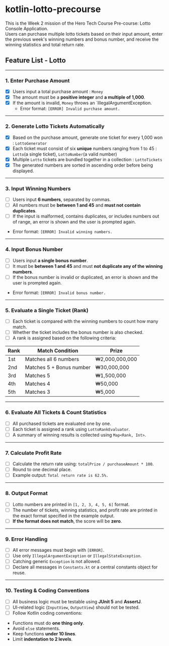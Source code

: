 # kotlin-lotto-precourse

This is the Week 2 mission of the Hero Tech Course Pre-course: Lotto Console Application.  
Users can purchase multiple lotto tickets based on their input amount, enter the previous week's winning numbers and bonus number, and receive the winning statistics and total return rate.
<br>

## Feature List - Lotto

---

### 1. Enter Purchase Amount
- [x] Users input a total purchase amount : `Money`
- [x] The amount must be a **positive integer** and **a multiple of 1,000**.
- [X] If the amount is invalid, `Money` throws an `IllegalArgumentException.
  - Error format: `[ERROR] Invalid purchase amount.`

---

### 2. Generate Lotto Tickets Automatically
- [x] Based on the purchase amount, generate one ticket for every 1,000 won : `LottoGenerator`
- [x] Each ticket must consist of six **unique** numbers ranging from 1 to 45 : `Lotto`(a single ticket), `LottoNumber`(a valid number)
- [x] Multiple `Lotto` tickets are bundled together in a collection : `LottoTickets`
- [x] The generated numbers are sorted in ascending order before being displayed.

---

### 3. Input Winning Numbers
- [ ] Users input **6 numbers**, separated by commas.
- [ ] All numbers must be **between 1 and 45** and **must not contain duplicates**.
- [ ] If the input is malformed, contains duplicates, or includes numbers out of range, an error is shown and the user is prompted again.
- Error format: `[ERROR] Invalid winning numbers.`

---

### 4. Input Bonus Number
- [ ] Users input **a single bonus number**.
- [ ] It must be **between 1 and 45** and must **not duplicate any of the winning numbers**.
- [ ] If the bonus number is invalid or duplicated, an error is shown and the user is prompted again.
- Error format: `[ERROR] Invalid bonus number.`

---


### 5. Evaluate a Single Ticket (Rank)
- [ ] Each ticket is compared with the winning numbers to count how many match.
- [ ] Whether the ticket includes the bonus number is also checked.
- [ ] A rank is assigned based on the following criteria:

| Rank | Match Condition                   | Prize |
|------|------------------------------------|--------|
| 1st  | Matches all 6 numbers              | ₩2,000,000,000 |
| 2nd  | Matches 5 + Bonus number           | ₩30,000,000 |
| 3rd  | Matches 5                          | ₩1,500,000 |
| 4th  | Matches 4                          | ₩50,000 |
| 5th  | Matches 3                          | ₩5,000 |


---

### 6. Evaluate All Tickets & Count Statistics
- [ ] All purchased tickets are evaluated one by one.
- [ ] Each ticket is assigned a rank using `LottoRankEvaluator`.
- [ ] A summary of winning results is collected using `Map<Rank, Int>`.

---

### 7. Calculate Profit Rate
- [ ] Calculate the return rate using: `totalPrize / purchaseAmount * 100`.
- [ ] Round to one decimal place.
- [ ] Example output: `Total return rate is 62.5%.`

---

### 8. Output Format
- [ ] Lotto numbers are printed in `[1, 2, 3, 4, 5, 6]` format.
- [ ] The number of tickets, winning statistics, and profit rate are printed in the exact format specified in the example output.
- [ ] **If the format does not match**, the score will be **zero**.

---

### 9. Error Handling
- [ ] All error messages must begin with `[ERROR]`.
- [ ] Use only `IllegalArgumentException` or `IllegalStateException`.
- [ ] Catching generic `Exception` is not allowed.
- [ ] Declare all messages in `Constants.kt` or a central constants object for reuse.

---
### 10. Testing & Coding Conventions
- [ ] All business logic must be testable using **JUnit 5** and **AssertJ**.
- [ ] UI-related logic (`InputView`, `OutputView`) should not be tested.
- [ ] Follow Kotlin coding conventions:
- Functions must do **one thing only**.
- Avoid `else` statements.
- Keep functions **under 10 lines**.
- Limit **indentation to 2 levels**.
